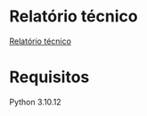 # Relatório técnico
[Relatório técnico](https://github.com/Marcoskisto/logmat_server/blob/main/Relat%C3%B3rio_Tecnico_v0_9___Marcos_Calixto.pdf)

# Requisitos

Python 3.10.12
